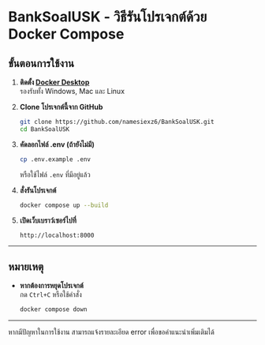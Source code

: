 # BankSoalUSK - วิธีรันโปรเจกต์ด้วย Docker Compose

## ขั้นตอนการใช้งาน

1. **ติดตั้ง [Docker Desktop](https://www.docker.com/products/docker-desktop/)**  
   รองรับทั้ง Windows, Mac และ Linux

2. **Clone โปรเจกต์นี้จาก GitHub**
   ```sh
   git clone https://github.com/namesiexz6/BankSoalUSK.git
   cd BankSoalUSK
   ```

3. **คัดลอกไฟล์ .env (ถ้ายังไม่มี)**
   ```sh
   cp .env.example .env
   ```
   หรือใช้ไฟล์ `.env` ที่มีอยู่แล้ว

4. **สั่งรันโปรเจกต์**
   ```sh
   docker compose up --build
   ```

5. **เปิดเว็บเบราว์เซอร์ไปที่**
   ```
   http://localhost:8000
   ```

---

## หมายเหตุ

- **หากต้องการหยุดโปรเจกต์**  
  กด `Ctrl+C` หรือใช้คำสั่ง  
  ```sh
  docker compose down
  ```
---

หากมีปัญหาในการใช้งาน สามารถแจ้งรายละเอียด error เพื่อขอคำแนะนำเพิ่มเติมได้
